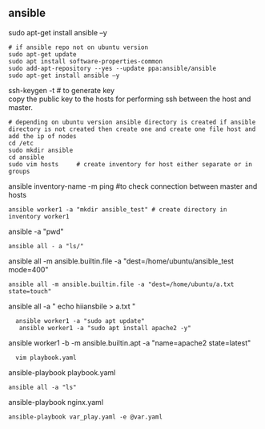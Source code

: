 ## ansible
sudo apt-get install ansible –y
```
# if ansible repo not on ubuntu version
sudo apt-get update
sudo apt install software-properties-common
sudo add-apt-repository --yes --update ppa:ansible/ansible
sudo apt-get install ansible –y
```
ssh-keygen -t  # to generate key  
copy the public key to the hosts for performing ssh between the host and master.
```
# depending on ubuntu version ansible directory is created if ansible directory is not created then create one and create one file host and add the ip of nodes
cd /etc
sudo mkdir ansible
cd ansible
sudo vim hosts     # create inventory for host either separate or in groups
```
ansible inventory-name -m ping  #to check connection between master and hosts
```
ansible worker1 -a "mkdir ansible_test" # create directory in inventory worker1
```
ansible -a "pwd"
```
ansible all - a "ls/"
```
ansible all -m ansible.builtin.file -a "dest=/home/ubuntu/ansible_test mode=400"
```
ansible all -m ansible.builtin.file -a "dest=/home/ubuntu/a.txt state=touch"
   ````
   ansible all -a " echo hiiansbile > a.txt "
```
  ansible worker1 -a "sudo apt update"
   ansible worker1 -a "sudo apt install apache2 -y"
```
  ansible worker1 -b -m  ansible.builtin.apt -a "name=apache2 state=latest"
``` 
  vim playbook.yaml
```
ansible-playbook playbook.yaml
```
ansible all -a "ls"
```
 ansible-playbook nginx.yaml
 ```
ansible-playbook var_play.yaml -e @var.yaml



